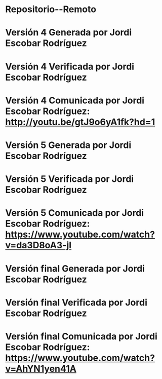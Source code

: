 # Repositorio--Remoto
# Versión 4 Generada por Jordi Escobar Rodríguez
# Versión 4 Verificada por Jordi Escobar Rodríguez
# Versión 4 Comunicada por Jordi Escobar Rodríguez: http://youtu.be/gtJ9o6yA1fk?hd=1
# Versión 5 Generada por Jordi Escobar Rodríguez
# Versión 5 Verificada por Jordi Escobar Rodríguez
# Versión 5 Comunicada por Jordi Escobar Rodríguez: https://www.youtube.com/watch?v=da3D8oA3-jI
# Versión final Generada por Jordi Escobar Rodríguez
# Versión final Verificada por Jordi Escobar Rodríguez
# Versión final Comunicada por Jordi Escobar Rodríguez: https://www.youtube.com/watch?v=AhYN1yen41A
